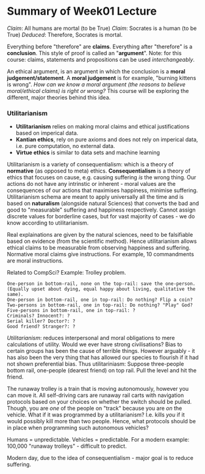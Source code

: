 # Summary of Week01 Lecture

_Claim_: All humans are mortal (to be True)
_Claim_: Socrates is a human (to be True)
_Deduced_: Therefore, Socrates is mortal.

Everything before "therefore" are **claims**.
Everything after "therefore" is a **conclusion**.
This style of proof is called an "**argument**".
Note: for this course: claims, statements and propositions can be used _interchangeably_.

An ethical argument, is an argument in which the conclusion is a **moral judgement/statement**.
A **moral judgement** is for example, "burning kittens is wrong".
_How can we know a moral argument (the reasons to believe moral/ethical claims) is right or wrong?_
This course will be exploring the different, major theories behind this idea.

### Utilitarianism

- **Utilitarianism** relies on making moral claims and ethical justifications based on imperical data.
- **Kantian ethics**, rely on pure axioms and does not rely on imperical data, i.e. pure computation, no external data.
- **Virtue ethics** is similar to data sets and machine learning

Utilitarianism is a variety of consequentialism: which is a theory of **normative** (as opposed to meta) ethics. **Consequentialism** is a theory of ethics that focuses on cause, e.g. causing suffering _is_ the wrong thing. Our actions do not have any intrinstic or inherent - moral values are the consequences of our actions that maximises happiness, minimise suffering. Utilitarianism schema are meant to apply universally all the time and is based on **naturalism** (alongside natural Sciences) that converts the bad and good to "measurable" suffering and happiness respectively. Cannot assign discrete values for borderline cases, but for vast majority of cases - we do know according to utilitarianism.

Real explainations are given by the natural sciences, need to be falsifiable based on evidence (from the scientific method). Hence utilitarianism allows ethical claims to be measurable from observing happiness and suffering. Normative moral claims give instructions. For example, 10 commandments are moral instructions.

Related to CompSci? Example: Trolley problem.

```
One-person in bottom-rail, none on the top-rail: save the one-person.
(Equally upset about dying, equal happy about living, qualitative the same).
One-person in bottom-rail, one in top-rail: Do nothing? Flip a coin?
Two-persons in bottom-rail, one in top-rail: Do nothing? "Play" God?
Five-persons in bottom-rail, one in top-rail: ?
Criminals? Innocent?: ?
Serial killer? Doctor?: ?
Good friend? Stranger?: ?
```

_Utilitarianism_: reduces interpersonal and moral obligations to mere calculations of utility. Would we ever have strong civilisations? Bias to certain groups has been the cause of terrible things. However arguably - it has also been the very thing that has allowed our species to flourish if it had not shown preferential bias.
Thus utilitariniasm: Suppose three-people bottom rail, one-people (dearest friend) on top rail. Pull the level and hit the friend.

The runaway trolley is a train that is moving autonomously, however you can move it. All self-driving cars are runaway rail carts with navigation protocols based on your choices on whether the switch should be pulled. Though, you are _one_ of the people on "track" because you are _on_ the vehicle. What if it was programmed by a utilitarianism? I.e. kills _you_ if it would possibly kill more than two people. Hence, what protocols should be in place when programming such autonomous vehicles?

Humans = unpredictable.
Vehicles = predictable.
For a modern example: 100,000 "runaway trolleys" - difficult to predict.

Modern day, due to the idea of consequentialism - major goal is to reduce suffering.
